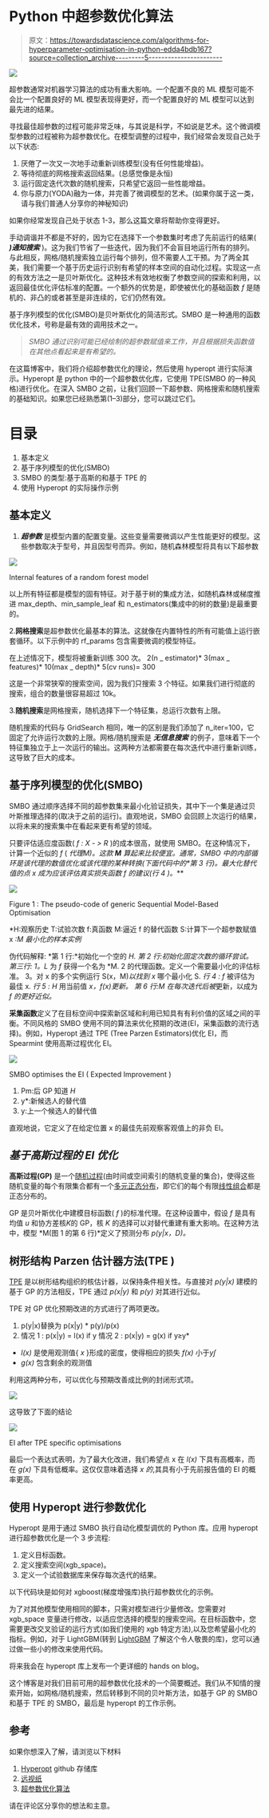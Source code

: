 # Python 中超参数优化算法

> 原文：<https://towardsdatascience.com/algorithms-for-hyperparameter-optimisation-in-python-edda4bdb167?source=collection_archive---------5----------------------->

![](img/a5a81713a4aeae5a6d26cadd09d046b1.png)

超参数通常对机器学习算法的成功有重大影响。一个配置不良的 ML 模型可能不会比一个配置良好的 ML 模型表现得更好，而一个配置良好的 ML 模型可以达到最先进的结果。

寻找最佳超参数的过程可能非常乏味，与其说是科学，不如说是艺术。这个微调模型参数的过程被称为超参数优化。在模型调整的过程中，我们经常会发现自己处于以下状态:

1.  厌倦了一次又一次地手动重新训练模型(没有任何性能增益)。
2.  等待彻底的网格搜索返回结果。(总感觉像是永恒)
3.  运行固定迭代次数的随机搜索，只希望它返回一些性能增益。
4.  你与原力(YODA)融为一体，并完善了微调模型的艺术。(如果你属于这一类，请与我们普通人分享你的神秘知识)

如果你经常发现自己处于状态 1-3，那么这篇文章将帮助你变得更好。

手动调谐并不都是不好的，因为它在选择下一个参数集时考虑了先前运行的结果( ***)通知搜索*** )。这为我们节省了一些迭代，因为我们不会盲目地运行所有的排列。与此相反，网格/随机搜索独立运行每个排列，但不需要人工干预。为了两全其美，我们需要一个基于历史运行识别有希望的样本空间的自动化过程。实现这一点的有效方法之一是贝叶斯优化。这种技术有效地权衡了参数空间的探索和利用，以返回最佳优化评估标准的配置。一个额外的优势是，即使被优化的基础函数 *f* 是随机的、非凸的或者甚至是非连续的，它们仍然有效。

基于序列模型的优化(SMBO)是贝叶斯优化的简洁形式。SMBO 是一种通用的函数优化技术，号称是最有效的调用技术之一。

> *SMBO 通过识别可能已经绘制的超参数赋值来工作，并且根据损失函数值在其他点看起来是有希望的。*

在这篇博客中，我们将介绍超参数优化的理论，然后使用 hyperopt 进行实际演示。Hyperopt 是 python 中的一个超参数优化库，它使用 TPE(SMBO 的一种风格)进行优化。在深入 SMBO 之前，让我们回顾一下超参数、网格搜索和随机搜索的基础知识。如果您已经熟悉第(1–3)部分，您可以跳过它们。

# **目录**

1.  基本定义
2.  基于序列模型的优化(SMBO)
3.  SMBO 的类型:基于高斯的和基于 TPE 的
4.  使用 Hyperopt 的实际操作示例

## **基本定义**

1. ***超参数*** 是模型内置的配置变量。这些变量需要微调以产生性能更好的模型。这些参数取决于型号，并且因型号而异。例如，随机森林模型将具有以下超参数

![](img/529b08e1d51e4649ae1a09825a0bbabf.png)

Internal features of a random forest model

以上所有特征都是模型的固有特征。对于基于树的集成方法，如随机森林或梯度推进 max_depth、min_sample_leaf 和 n_estimators(集成中的树的数量)是最重要的。

2.**网格搜索**是超参数优化最基本的算法。这就像在内置特性的所有可能值上运行嵌套循环。以下示例中的 rf_params 包含需要微调的模型特征。

在上述情况下，模型将被重新训练 300 次。
2(n _ estimator)* 3(max _ features)* 10(max _ depth)* 5(cv runs)= 300

这是一个非常狭窄的搜索空间，因为我们只搜索 3 个特征。如果我们进行彻底的搜索，组合的数量很容易超过 10k。

3.**随机搜索**是网格搜索，随机选择下一个特征集，总运行次数有上限。

随机搜索的代码与 GridSearch 相同，唯一的区别是我们添加了 n_iter=100，它固定了允许运行次数的上限。网格/随机搜索是 ***无信息搜索*** 的例子，意味着下一个特征集独立于上一次运行的输出。这两种方法都需要在每次迭代中进行重新训练，这导致了巨大的成本。

## **基于序列模型的优化(SMBO)**

SMBO 通过顺序选择不同的超参数集来最小化验证损失，其中下一个集是通过贝叶斯推理选择的(取决于之前的运行)。直观地说，SMBO 会回顾上次运行的结果，以将未来的搜索集中在看起来更有希望的领域。

只要评估适应度函数( *f : X - > R* )的成本很高，就使用 SMBO。在这种情况下，计算一个近似的 *f* ( **代理*M*)。这款 ***M*** 算起来比较便宜。通常，SMBO 中的内部循环是该代理的数值优化或该代理的某种转换(下面代码中的*第 3 行)。最大化替代值的点 *x** 成为应该评估真实损失函数 *f* 的建议(*行 4* )。***

![](img/75bac4b56ddadf99d6dbea52bb243202.png)

Figure 1 : The pseudo-code of generic Sequential Model-Based Optimisation

*H:观察历史
T:试验次数
f:真函数
M:逼近 f 的替代函数
S:计算下一个超参数赋值
x *:M 最小化的样本实例*

伪代码解释:
*第 1 行:*初始化一个空的 *H.
第 2 行:初始化固定次数的循环尝试。
第三行:
1。L* 为 *f* 获得一个名为 *M.
2 的代理函数。定义一个需要最小化的评估标准。
3。对 x 的多个实例运行 S(x，M)*以找到 *x** 哪个最小化 S.
*行 4 :* *f* 被评估为最佳 x.
*行 5 : H* 用当前值 *x，f(x)更新。
第 6 行:M 在每次迭代后被*更新，以成为 *f 的更好近似。*

**采集函数**定义了在目标空间中探索新区域和利用已知具有有利价值的区域之间的平衡。不同风格的 SMBO 使用不同的算法来优化预期的改进(EI，采集函数的流行选择)。例如，Hyperopt 通过 TPE (Tree Parzen Estimators)优化 EI，而 Spearmint 使用高斯过程优化 EI。

![](img/6945340dd525063d96280cf3c0eb80e3.png)

SMBO optimises the EI ( Expected Improvement )

1.  Pm:后 GP 知道 *H*
2.  y*:新候选人的替代值
3.  y:上一个候选人的替代值

直观地说，它定义了在给定位置 x 的最佳先前观察客观值上的非负 EI。

## ***基于高斯过程的 EI 优化***

**高斯过程(GP)** 是一个[随机过程](https://en.wikipedia.org/wiki/Stochastic_process)(由时间或空间索引的随机变量的集合)，使得这些随机变量的每个有限集合都有一个[多元正态分布](https://en.wikipedia.org/wiki/Multivariate_normal_distribution)，即它们的每个有限[线性组合](https://en.wikipedia.org/wiki/Linear_combination)都是正态分布的。

GP 是贝叶斯优化中建模目标函数( *f* )的标准代理。在这种设置中，假设 *f* 是具有均值 *u* 和协方差核*K*的 GP，核 *K* 的选择可以对替代重建有重大影响。在这种方法中，模型 *M(图 1 的第 6 行)*定义了预测分布 *p(y|x，D)。*

## **树形结构 Parzen 估计器方法(TPE )**

[TPE](https://stats.stackexchange.com/questions/244012/can-you-explain-parzen-window-kernel-density-estimation-in-laymans-terms) 是以树形结构组织的核估计器，以保持条件相关性。与直接对 *p(y|x)* 建模的基于 GP 的方法相反，TPE 通过 *p(x|y)* 和 *p(y)* 对其进行近似。

TPE 对 GP 优化预期改进的方式进行了两项更改。

1.  p(y|x)替换为 p(x|y) * p(y)/p(x)
2.  情况 1 : p(x|y) = l(x) if y <y>情况 2 : p(x|y) = g(x) if y≥y*</y>

*   *l(x)* 是使用观测值{ *x* }形成的密度，使得相应的损失 *f(x)* 小于*y∫*
*   *g(x)* 包含剩余的观测值

利用这两种分布，可以优化与预期改善成比例的封闭形式项。

![](img/3758fe2181ab49e512485a106e4bfb69.png)

这导致了下面的结论

![](img/ab36a885fec13eb15c0afa888d7025e8.png)

EI after TPE specific optimisations

最后一个表达式表明，为了最大化改进，我们希望点 x 在 *l(x)* 下具有高概率，而在 *g(x)* 下具有低概率。这仅仅意味着选择 *x 的*,其具有小于先前报告值的 EI 的概率更高。

## 使用 Hyperopt 进行参数优化

Hyperopt 是用于通过 SMBO 执行自动化模型调优的 Python 库。应用 hyperopt 进行超参数优化是一个 3 步流程:

1.  定义目标函数。
2.  定义搜索空间(xgb_space)。
3.  定义一个试验数据库来保存每次迭代的结果。

以下代码块是如何对 xgboost(梯度增强库)执行超参数优化的示例。

为了对其他模型使用相同的脚本，只需对模型进行少量修改。您需要对 xgb_space 变量进行修改，以适应您选择的模型的搜索空间。在目标函数中，您需要更改交叉验证的运行方式(如我们使用的 xgb 特定方法),以及您希望最小化的指标。例如，对于 LightGBM(转到 [LightGBM](https://medium.com/@abhisheksharma_57055/what-makes-lightgbm-lightning-fast-a27cf0d9785e) 了解这个令人敬畏的库)，您可以通过做一些小的修改来使用代码。

将来我会在 hyperopt 库上发布一个更详细的 hands on blog。

这个博客是对我们目前可用的超参数优化技术的一个简要概述。我们从不知情的搜索开始，如网格/随机搜索，然后转移到不同的贝叶斯方法，如基于 GP 的 SMBO 和基于 TPE 的 SMBO，最后是 hyperopt 的工作示例。

## 参考

如果你想深入了解，请浏览以下材料

1.  [Hyperopt](https://github.com/hyperopt/hyperopt) github 存储库
2.  [远视纸](http://iopscience.iop.org/article/10.1088/1749-4699/8/1/014008/meta)
3.  [超参数优化算法](https://papers.nips.cc/paper/4443-algorithms-for-hyper-parameter-optimization.pdf)

请在评论区分享你的想法和主意。